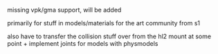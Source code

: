 missing vpk/gma support, will be added <br />

primarily for stuff in models/materials for the art community from s1 <br />

also have to transfer the collision stuff over from the hl2 mount at some point + implement joints for models with physmodels
